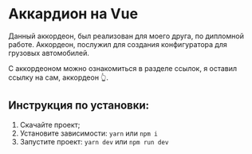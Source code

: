 # Аккардион на Vue

Данный аккордеон, был реализован для моего друга, по дипломной работе.
Аккордеон, послужил для создания конфигуратора для грузовых автомобилей.

С аккордеоном можно ознакомиться в разделе ссылок, я оставил ссылку на сам, аккордеон :point_up_2:.

## Инструкция по установки:
1. Скачайте проект;
2. Установите зависимости: `yarn` или `npm i`
3. Запустите проект: `yarn dev` или `npm run dev`
